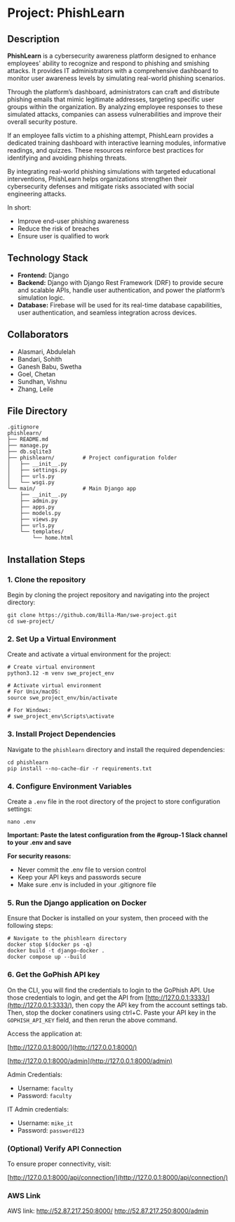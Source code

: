 # Project: PhishLearn
## Description
**PhishLearn** is a cybersecurity awareness platform designed to enhance employees' ability to recognize and respond to phishing and smishing attacks. It provides IT administrators with a comprehensive dashboard to monitor user awareness levels by simulating real-world phishing scenarios.

Through the platform’s dashboard, administrators can craft and distribute phishing emails that mimic legitimate addresses, targeting specific user groups within the organization. By analyzing employee responses to these simulated attacks, companies can assess vulnerabilities and improve their overall security posture.

If an employee falls victim to a phishing attempt, PhishLearn provides a dedicated training dashboard with interactive learning modules, informative readings, and quizzes. These resources reinforce best practices for identifying and avoiding phishing threats.

By integrating real-world phishing simulations with targeted educational interventions, PhishLearn helps organizations strengthen their cybersecurity defenses and mitigate risks associated with social engineering attacks.

In short:

- Improve end-user phishing awareness
- Reduce the risk of breaches
- Ensure user is qualified to work 

## Technology Stack
- **Frontend:** Django
- **Backend:** Django with Django Rest Framework (DRF) to provide secure and scalable APIs, handle user authentication, and power the platform’s simulation logic.
- **Database:** Firebase will be used for its real-time database capabilities, user authentication, and seamless integration across devices.


## Collaborators
- Alasmari, Abdulelah
- Bandari, Sohith
- Ganesh Babu, Swetha
- Goel, Chetan
- Sundhan, Vishnu
- Zhang, Leile

## File Directory
```
.gitignore
phishlearn/
├── README.md
├── manage.py
├── db.sqlite3
├── phishlearn/         # Project configuration folder
│   ├── __init__.py
│   ├── settings.py
│   ├── urls.py
│   └── wsgi.py
└── main/               # Main Django app
    ├── __init__.py
    ├── admin.py
    ├── apps.py
    ├── models.py
    ├── views.py
    ├── urls.py
    └── templates/
        └── home.html
```

## Installation Steps

### 1. Clone the repository
Begin by cloning the project repository and navigating into the project directory:
```
git clone https://github.com/Billa-Man/swe-project.git
cd swe-project/
```

### 2. Set Up a Virtual Environment
Create and activate a virtual environment for the project:
```
# Create virtual environment
python3.12 -m venv swe_project_env

# Activate virtual environment
# For Unix/macOS:
source swe_project_env/bin/activate

# For Windows:
# swe_project_env\Scripts\activate
```

### 3. Install Project Dependencies
Navigate to the `phishlearn` directory and install the required dependencies:
```
cd phishlearn
pip install --no-cache-dir -r requirements.txt
```

### 4. Configure Environment Variables
Create a `.env` file in the root directory of the project to store configuration settings:
```
nano .env
```

**Important: Paste the latest configuration from the #group-1 Slack channel to your .env and save** 

**For security reasons:**
- Never commit the .env file to version control
- Keep your API keys and passwords secure
- Make sure .env is included in your .gitignore file


### 5. Run the Django application on Docker
Ensure that Docker is installed on your system, then proceed with the following steps:

```
# Navigate to the phishlearn directory
docker stop $(docker ps -q)
docker build -t django-docker .
docker compose up --build
```

### 6. Get the GoPhish API key

On the CLI, you will find the credentials to login to the GoPhish API. Use those credentials to login, and get the API from [http://127.0.0.1:3333/](http://127.0.0.1:3333/), then copy the API key from the account settings tab. Then, stop the docker conatiners using ctrl+C. Paste your API key in the `GOPHISH_API_KEY` field, and then rerun the above command.

Access the application at:

[http://127.0.0.1:8000/](http://127.0.0.1:8000/)

[http://127.0.0.1:8000/admin](http://127.0.0.1:8000/admin)

Admin Credentials:

- Username: `faculty`
- Password: `faculty`

IT Admin credentials:

- Username: `mike_it`
- Password: `password123`

### (Optional) Verify API Connection

To ensure proper connectivity, visit:

[http://127.0.0.1:8000/api/connection/](http://127.0.0.1:8000/api/connection/)

### AWS Link
AWS link: http://52.87.217.250:8000/
        http://52.87.217.250:8000/admin
